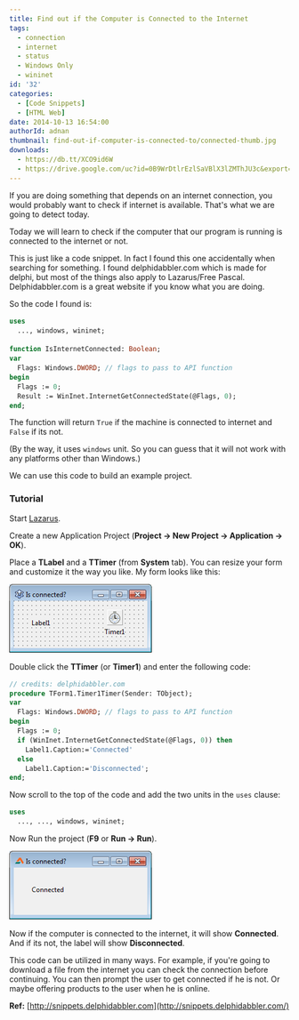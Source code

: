 ```yaml
---
title: Find out if the Computer is Connected to the Internet
tags:
  - connection
  - internet
  - status
  - Windows Only
  - wininet
id: '32'
categories:
  - [Code Snippets]
  - [HTML Web]
date: 2014-10-13 16:54:00
authorId: adnan
thumbnail: find-out-if-computer-is-connected-to/connected-thumb.jpg
downloads:
  - https://db.tt/XCO9id6W
  - https://drive.google.com/uc?id=0B9WrDtlrEzlSaVBlX3lZMThJU3c&export=download
---
```


If you are doing something that depends on an internet connection, you would probably want to check if internet is available. That's what we are going to detect today.
<!-- more -->


Today we will learn to check if the computer that our program is running is connected to the internet or not.

This is just like a code snippet. In fact I found this one accidentally when searching for something. I found delphidabbler.com which is made for delphi, but most of the things also apply to Lazarus/Free Pascal. Delphidabbler.com is a great website if you know what you are doing.


So the code I found is:

```pascal
uses
  ..., windows, wininet;

function IsInternetConnected: Boolean;
var
  Flags: Windows.DWORD; // flags to pass to API function
begin
  Flags := 0;
  Result := WinInet.InternetGetConnectedState(@Flags, 0);
end;
```

The function will return `True` if the machine is connected to internet and `False` if its not.

(By the way, it uses `windows` unit. So you can guess that it will not work with any platforms other than Windows.)

We can use this code to build an example project.


### Tutorial

Start [Lazarus](http://lazarus.freepascal.org/).

Create a new Application Project (**Project -> New Project -> Application -> OK**).

Place a **TLabel** and a **TTimer** (from **System** tab). You can resize your form and customize it the way you like. My form looks like this:


![](find-out-if-computer-is-connected-to/is-connected.gif)


Double click the **TTimer** (or **Timer1**) and enter the following code:

```pascal
// credits: delphidabbler.com
procedure TForm1.Timer1Timer(Sender: TObject);
var
  Flags: Windows.DWORD; // flags to pass to API function
begin
  Flags := 0;
  if (WinInet.InternetGetConnectedState(@Flags, 0)) then
    Label1.Caption:='Connected'
  else
    Label1.Caption:='Disconnected';
end;
```

Now scroll to the top of the code and add the two units in the `uses` clause:

```pascal
uses
  ..., ..., windows, wininet;
```

Now Run the project (**F9** or **Run -> Run**).


![](find-out-if-computer-is-connected-to/is-connected-lazarus.gif)


Now if the computer is connected to the internet, it will show **Connected**. And if its not, the label will show **Disconnected**.

This code can be utilized in many ways. For example, if you're going to download a file from the internet you can check the connection before continuing. You can then prompt the user to get connected if he is not. Or maybe offering products to the user when he is online.

**Ref:**
[http://snippets.delphidabbler.com](http://snippets.delphidabbler.com/)
